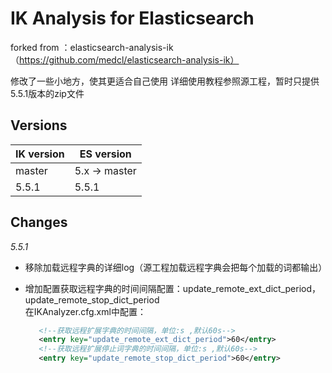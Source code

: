 IK Analysis for Elasticsearch
=============================

forked from ：elasticsearch-analysis-ik（https://github.com/medcl/elasticsearch-analysis-ik）

修改了一些小地方，使其更适合自己使用
详细使用教程参照源工程，暂时只提供5.5.1版本的zip文件



Versions
--------

IK version | ES version
-----------|-----------
master | 5.x -> master
5.5.1| 5.5.1

Changes
------
*5.5.1*

- 移除加载远程字典的详细log（源工程加载远程字典会把每个加载的词都输出）

- 增加配置获取远程字典的时间间隔配置：update_remote_ext_dict_period，update_remote_stop_dict_period  
  在IKAnalyzer.cfg.xml中配置：
  ```xml
     <!--获取远程扩展字典的时间间隔，单位:s ,默认60s-->
	 <entry key="update_remote_ext_dict_period">60</entry>
     <!--获取远程扩展停止词字典的时间间隔，单位:s ,默认60s-->
	 <entry key="update_remote_stop_dict_period">60</entry>
  ```


